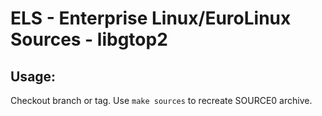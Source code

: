 # ELS - Enterprise Linux/EuroLinux Sources - libgtop2
 
## Usage:
  Checkout branch or tag. Use `make sources` to recreate  SOURCE0 archive.

